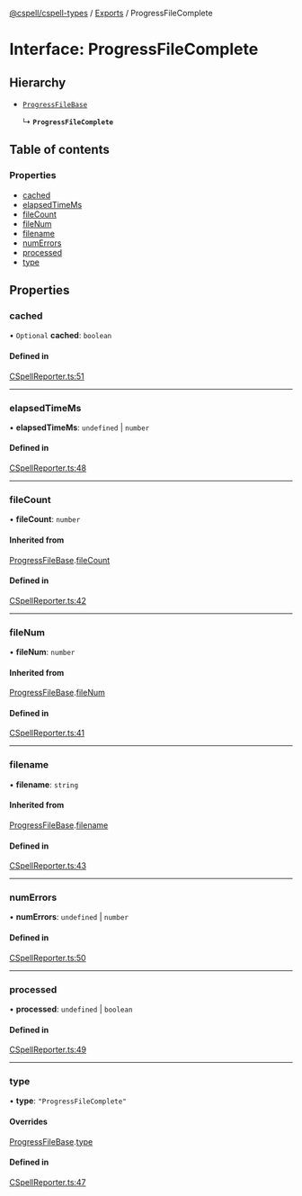 [@cspell/cspell-types](../README.md) / [Exports](../modules.md) / ProgressFileComplete

# Interface: ProgressFileComplete

## Hierarchy

- [`ProgressFileBase`](ProgressFileBase.md)

  ↳ **`ProgressFileComplete`**

## Table of contents

### Properties

- [cached](ProgressFileComplete.md#cached)
- [elapsedTimeMs](ProgressFileComplete.md#elapsedtimems)
- [fileCount](ProgressFileComplete.md#filecount)
- [fileNum](ProgressFileComplete.md#filenum)
- [filename](ProgressFileComplete.md#filename)
- [numErrors](ProgressFileComplete.md#numerrors)
- [processed](ProgressFileComplete.md#processed)
- [type](ProgressFileComplete.md#type)

## Properties

### cached

• `Optional` **cached**: `boolean`

#### Defined in

[CSpellReporter.ts:51](https://github.com/streetsidesoftware/cspell/blob/d52d68a/packages/cspell-types/src/CSpellReporter.ts#L51)

___

### elapsedTimeMs

• **elapsedTimeMs**: `undefined` \| `number`

#### Defined in

[CSpellReporter.ts:48](https://github.com/streetsidesoftware/cspell/blob/d52d68a/packages/cspell-types/src/CSpellReporter.ts#L48)

___

### fileCount

• **fileCount**: `number`

#### Inherited from

[ProgressFileBase](ProgressFileBase.md).[fileCount](ProgressFileBase.md#filecount)

#### Defined in

[CSpellReporter.ts:42](https://github.com/streetsidesoftware/cspell/blob/d52d68a/packages/cspell-types/src/CSpellReporter.ts#L42)

___

### fileNum

• **fileNum**: `number`

#### Inherited from

[ProgressFileBase](ProgressFileBase.md).[fileNum](ProgressFileBase.md#filenum)

#### Defined in

[CSpellReporter.ts:41](https://github.com/streetsidesoftware/cspell/blob/d52d68a/packages/cspell-types/src/CSpellReporter.ts#L41)

___

### filename

• **filename**: `string`

#### Inherited from

[ProgressFileBase](ProgressFileBase.md).[filename](ProgressFileBase.md#filename)

#### Defined in

[CSpellReporter.ts:43](https://github.com/streetsidesoftware/cspell/blob/d52d68a/packages/cspell-types/src/CSpellReporter.ts#L43)

___

### numErrors

• **numErrors**: `undefined` \| `number`

#### Defined in

[CSpellReporter.ts:50](https://github.com/streetsidesoftware/cspell/blob/d52d68a/packages/cspell-types/src/CSpellReporter.ts#L50)

___

### processed

• **processed**: `undefined` \| `boolean`

#### Defined in

[CSpellReporter.ts:49](https://github.com/streetsidesoftware/cspell/blob/d52d68a/packages/cspell-types/src/CSpellReporter.ts#L49)

___

### type

• **type**: ``"ProgressFileComplete"``

#### Overrides

[ProgressFileBase](ProgressFileBase.md).[type](ProgressFileBase.md#type)

#### Defined in

[CSpellReporter.ts:47](https://github.com/streetsidesoftware/cspell/blob/d52d68a/packages/cspell-types/src/CSpellReporter.ts#L47)
